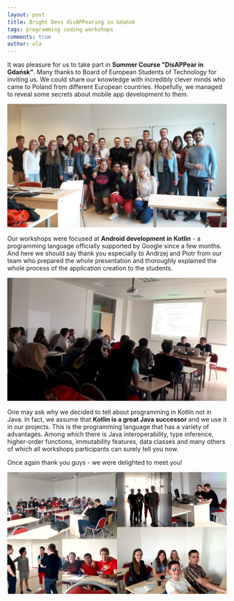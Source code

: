 ```yaml
---
layout: post
title: Bright Devs disAPPearing in Gdańsk
tags: programming coding workshops
comments: true
author: ula
---
```


It was pleasure for us to take part in **Summer Course "DisAPPear in Gdańsk"**. Many thanks to Board of European Students of Technology for inviting us. We could share our knowledge with incredibly clever minds who came to Poland from different European countries. Hopefully, we managed to reveal some secrets about mobile app development to them.

![Photo 1](/images/bright-devs-disappearing-in-gdansk/img1.jpg)

Our workshops were focused at **Android development in Kotlin**        -  a programming language officially supported by Google since a few months. And here we should say thank you especially to Andrzej and Piotr from our team who prepared the whole presentation and thoroughly explained the whole process of the application creation to the students.

![Photo 2](/images/bright-devs-disappearing-in-gdansk/img2.jpg)

One may ask why we decided to tell about programming in Kotlin not in Java. In fact, we assume that **Kotlin is a great Java successor** and we use it in our projects. This is the programming language that has a variety of advantages. Among which there is Java interoperability, type inference, higher-order functions, immutability features, data classes and many others of which all workshops participants can surely tell you now.

Once again thank you guys - we were delighted to meet you!

![Photo 3](/images/bright-devs-disappearing-in-gdansk/img3.jpg)

